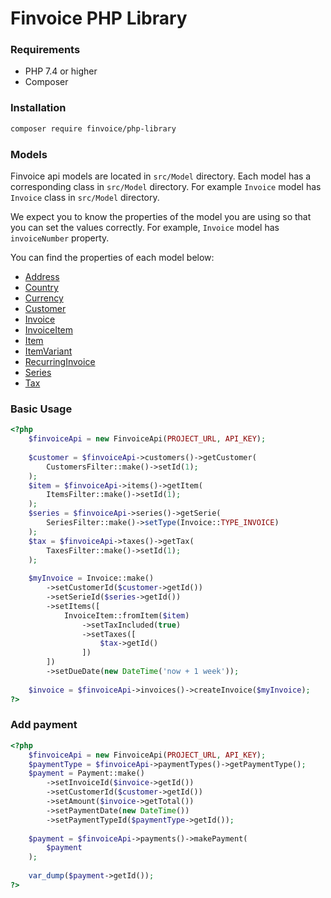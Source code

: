 # Finvoice PHP Library

### Requirements
- PHP 7.4 or higher
- Composer

### Installation
```bash
composer require finvoice/php-library
```

### Models
Finvoice api models are located in `src/Model` directory. Each model has a corresponding class in `src/Model` directory. For example `Invoice` model has `Invoice` class in `src/Model` directory.

We expect you to know the properties of the model you are using so that you can set the values correctly. For example, `Invoice` model has `invoiceNumber` property.

You can find the properties of each model below:
- [Address](/docs/model/address.md)
- [Country](/docs/model/country.md)
- [Currency](/docs/model/currency.md)
- [Customer](/docs/model/customer.md)
- [Invoice](/docs/model/invoice.md)
- [InvoiceItem](/docs/model/invoiceitem.md)
- [Item](/docs/model/item.md)
- [ItemVariant](/docs/model/itemvariant.md)
- [RecurringInvoice](/docs/model/recurringinvoice.md)
- [Series](/docs/model/series.md)
- [Tax](/docs/model/tax.md)

### Basic Usage
```php
<?php
    $finvoiceApi = new FinvoiceApi(PROJECT_URL, API_KEY);
    
    $customer = $finvoiceApi->customers()->getCustomer(
        CustomersFilter::make()->setId(1);
    );
    $item = $finvoiceApi->items()->getItem(
        ItemsFilter::make()->setId(1);
    );
    $series = $finvoiceApi->series()->getSerie(
        SeriesFilter::make()->setType(Invoice::TYPE_INVOICE)
    );
    $tax = $finvoiceApi->taxes()->getTax(
        TaxesFilter::make()->setId(1);
    );
    
    $myInvoice = Invoice::make()
        ->setCustomerId($customer->getId())
        ->setSerieId($series->getId())
        ->setItems([
            InvoiceItem::fromItem($item)
                ->setTaxIncluded(true)
                ->setTaxes([
                    $tax->getId()
                ])
        ])
        ->setDueDate(new DateTime('now + 1 week'));
    
    $invoice = $finvoiceApi->invoices()->createInvoice($myInvoice);
?>
```

### Add payment
```php
<?php
    $finvoiceApi = new FinvoiceApi(PROJECT_URL, API_KEY);
    $paymentType = $finvoiceApi->paymentTypes()->getPaymentType();
    $payment = Payment::make()
        ->setInvoiceId($invoice->getId())
        ->setCustomerId($customer->getId())
        ->setAmount($invoice->getTotal())
        ->setPaymentDate(new DateTime())
        ->setPaymentTypeId($paymentType->getId());
        
    $payment = $finvoiceApi->payments()->makePayment(
        $payment
    );
  
    var_dump($payment->getId());
?>
```
